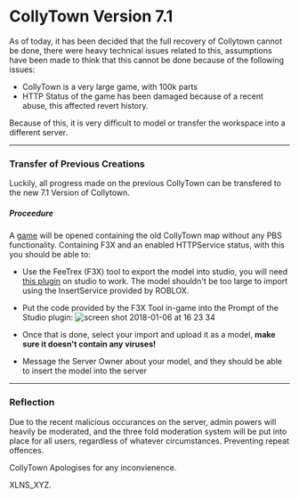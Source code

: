 # CollyTown Version 7.1

As of today, it has been decided that the full recovery of Collytown cannot be done, there were heavy technical issues related to this, assumptions have been made to think that this cannot be done because of the following issues:

* CollyTown is a very large game, with 100k parts
* HTTP Status of the game has been damaged because of a recent abuse, this affected revert history.

Because of this, it is very difficult to model or transfer the workspace into a different server.

----

### Transfer of Previous Creations

Luckily, all progress made on the previous CollyTown can be transfered to the new 7.1 Version of Collytown.

##### Proceedure

A [game](https://www.roblox.com/games/1306227298/Collytown-Inactive-Instance) will be opened containing the old CollyTown map without any PBS functionality. Containing F3X and an enabled HTTPService status, with this you should be able to:

* Use the FeeTrex (F3X) tool to export the model into studio, you will need [this plugin](https://www.roblox.com/library/142485815/Import-from-Building-Tools-by-F3X) on studio to work. The model shouldn't be too large to import using the InsertService provided by ROBLOX.

* Put the code provided by the F3X Tool in-game into the Prompt of the Studio plugin:
![screen shot 2018-01-06 at 16 23 34](https://user-images.githubusercontent.com/30864336/34641566-07cc02c2-f2fe-11e7-97df-615e0ded6912.png)

* Once that is done, select your import and upload it as a model, **make sure it doesn't contain any viruses!**

* Message the Server Owner about your model, and they should be able to insert the model into the server

----

### Reflection

Due to the recent malicious occurances on the server, admin powers will heavily be moderated, and the three fold moderation system will be put into place for all users, regardless of whatever circumstances. Preventing repeat offences.

CollyTown Apologises for any inconvienence.

XLNS_XYZ.
